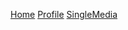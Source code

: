 [Home](screenshots/2-navigation-a.png)
[Profile](screenshots/2-navigation-b.png)
[SingleMedia](screenshots/2-navigation-c-video.png)
